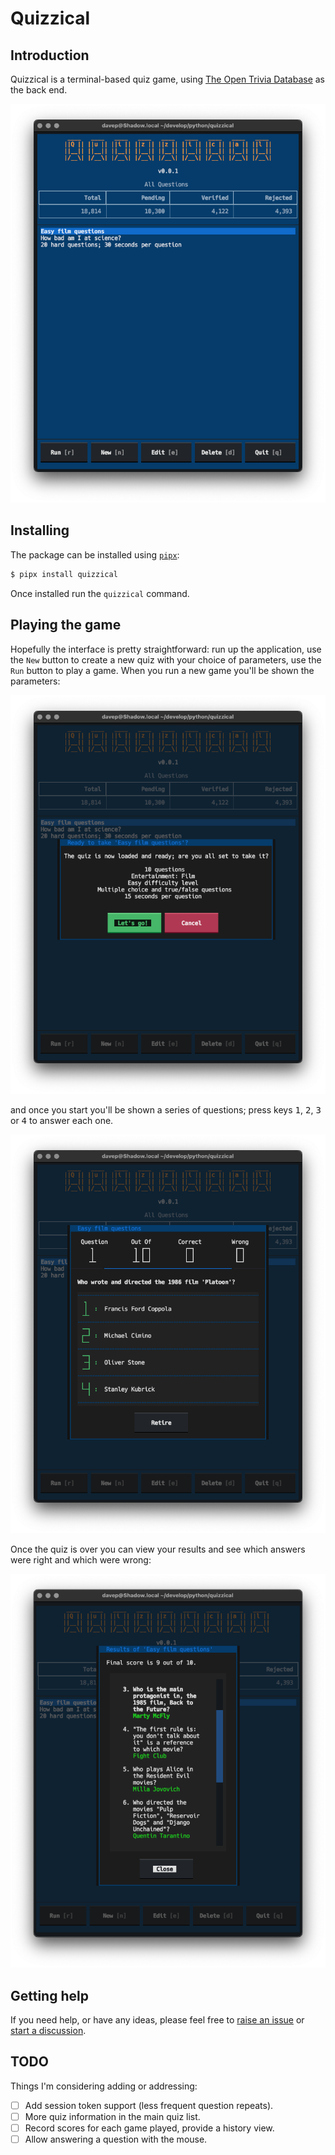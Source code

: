 # Quizzical

## Introduction

Quizzical is a terminal-based quiz game, using [The Open Trivia
Database](https://opentdb.com/) as the back end.

![Quizzical](https://raw.githubusercontent.com/davep/quizzical/main/images/quizzical.png)

## Installing

The package can be installed using [`pipx`](https://pypa.github.io/pipx/):

```sh
$ pipx install quizzical
```

Once installed run the `quizzical` command.

## Playing the game

Hopefully the interface is pretty straightforward: run up the application,
use the `New` button to create a new quiz with your choice of parameters,
use the `Run` button to play a game. When you run a new game you'll be shown
the parameters:

![Starting a new quiz](https://raw.githubusercontent.com/davep/quizzical/main/images/start-quiz.png)

and once you start you'll be shown a series of questions; press keys
<kbd>1</kbd>, <kbd>2</kbd>, <kbd>3</kbd> or <kbd>4</kbd> to answer each one.

![An example question](https://raw.githubusercontent.com/davep/quizzical/main/images/question.png)

Once the quiz is over you can view your results and see which answers were
right and which were wrong:

![Viewing some results](https://raw.githubusercontent.com/davep/quizzical/main/images/results.png)

## Getting help

If you need help, or have any ideas, please feel free to [raise an
issue](https://github.com/davep/quizzical/issues) or [start a
discussion](https://github.com/davep/quizzical/discussions).

## TODO

Things I'm considering adding or addressing:

- [ ] Add session token support (less frequent question repeats).
- [ ] More quiz information in the main quiz list.
- [ ] Record scores for each game played, provide a history view.
- [ ] Allow answering a question with the mouse.

[//]: # (README.md ends here)
